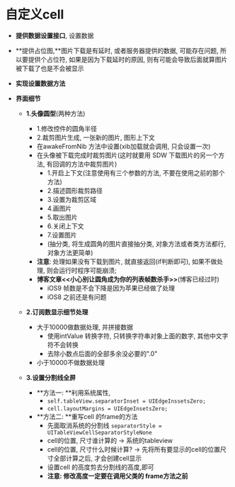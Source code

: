 # 自定义cell


- **提供数据设置接口**, 设置数据
- **提供占位图,**图片下载是有延时, 或者服务器提供的数据, 可能存在问题, 所以要提供个占位符, 如果是因为下载延时的原因, 则有可能会导致后面就算图片被下载了也是不会被显示
- **实现设置数据方法**


- **界面细节**
    - **1.头像圆型**(两种方法)
        - 1.修改控件的圆角半径
        - 2.裁剪图片生成, 一张新的图片, 图形上下文
        - 在awakeFromNib 方法中设置(xib加载就会调用, 只会设置一次)
        - 在头像被下载完成时裁剪图片(这时就要用 SDW 下载图片的另一个方法, 有回调的方法中裁剪图片)
            - 1.开启上下文(注意使用有三个参数的方法, 不要在使用之前的那个方法)
            - 2.描述圆形裁剪路径
            - 3.设置为裁剪区域
            - 4.画图片
            - 5.取出图片
            - 6.关闭上下文
            - 7.设置图片
            - (抽分类, 将生成圆角的图片直接抽分类, 对象方法或者类方法都行,对象方法更简单)
        - **注意**: 处理如果没有下载到图片, 就直接返回(if判断即可), 如果不做处理, 则会运行时程序可能崩溃;
        - **博客文章<<小心别让圆角成为你的列表帧数杀手>>**(博客已经过时)
            - iOS9 帧数是不会下降是因为苹果已经做了处理
            - iOS8 之前还是有问题

    - **2.订阅数显示细节处理**
        - 大于10000做数据处理, 并拼接数据
            - 使用intValue 转换字符, 只转换字符串对象上面的数字, 其他中文字符不会转换
            - 去除小数点后面的全部多余没必要的".0"
        - 小于10000不做数据处理
    - **3.设置分割线全屏**
        - **方法一: **利用系统属性,
            - `self.tableView.separatorInset = UIEdgeInssetsZero;`
            - `cell.layoutMargins = UIEdgeInsetsZero;`
        - **方法二: **重写cell 的frame的方法
            - 先面取消系统的分割线 `separatorStyle = UITableViewCellSeparatorStyleNone`
            - cell的位置, 尺寸谁计算的 -> 系统的tableview
            - cell的位置, 尺寸什么时候计算? -> 先将所有要显示的cell的位置尺寸全部计算之后, 才会创建cell显示
            - 设置cell 的高度剪去分割线的高度,即可
            - **注意: 修改高度一定要在调用父类的 frame方法之前**